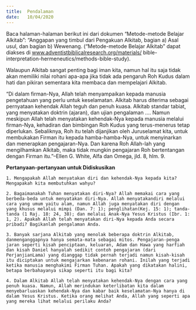 ```yaml
---
title:  Pendalaman
date:   10/04/2020
---
```


Baca halaman-halaman berikut ini dari dokumen “Metode-metode Belajar Alkitab”: “Anggapan yang timbul dari Pengakuan Alkitab, bagian a) Asal usul, dan bagian b) Wewenang. (“Metode-metode Belajar Alkitab” dapat diakses di www.adventistbiblicalresearch.org/materials/ bible-interpretation-hermeneutics/methods-bible-study). 

Walaupun Alkitab sangat penting bagi iman kita, namun hal itu saja tidak akan memiliki nilai rohani apa-apa jika tidak ada pengaruh Roh Kudus dalam hati dan pikiran sementara kita membaca dan mempelajari Alkitab.

“Di dalam firman-Nya, Allah telah menyampaikan kepada manusia pengetahuan yang perlu untuk keselamatan. Alkitab harus diterima sebagai pernyataan kehendak Allah teguh dan penuh kuasa. Alkitab standar tabiat, yang menyatakan doktrin (ajaran), dan ujian pengalaman .... Namun meskipun Allah telah menyatakan kehendak-Nya kepada manusia melalui firman-Nya, kehadiran dan bimbingan Roh Kudus yang terus-menerus tetap diperlukan. Sebaliknya, Roh itu telah dijanjikan oleh Juruselamat kita, untuk membukakan Firman itu kepada hamba-hamba-Nya, untuk menyinarkan dan menerapkan pengajaran-Nya. Dan karena Roh Allah-lah yang mengilhamkan Alkitab, maka tidak mungkin pengajaran Roh bertentangan dengan Firman itu.”–Ellen G. White, Alfa dan Omega, jld. 8, hlm. 9. 

**Pertanyaan-pertanyaan untuk Didiskusikan** 

`1. Mengapakah Allah menyatakan diri dan kehendak-Nya kepada kita? Mengapakah kita membutuhkan wahyu?` 

`2. Bagaimanakah Tuhan menyatakan diri-Nya? Allah memakai cara yang berbeda-beda untuk menyatakan diri-Nya. Allah menyatakandiri melalui cara yang umum yaitu alam, namun Allah juga menyatakan diri dengan yang khusus melalui mimpi (Dan. 7: 1); penglihatan(Kej. 15: 1); tanda-tanda (1 Raj. 18: 24, 38); dan melalui Anak-Nya Yesus Kristus (Ibr. 1: 1, 2). Apakah Allah telah menyatakan diri-Nya kepada Anda secara pribadi? Bagikanlah pengalaman Anda.` 

`3. Banyak sarjana Alkitab yang menolak beberapa doktrin Alkitab, danmenganggapnya hanya semata-mata sebagai mitos. Pengajaran-penga jaran seperti kisah penciptaan, keluaran, Adam dan Hawa yang harfiah dan kisah Daniel hanyalah sedikit contoh pengajaran (dari PerjanjianLama) yang dianggap tidak pernah terjadi namun kisah-kisah itu diciptakan untuk mengajarkan kebenaran rohani. Inilah yang terjadi ketika manusia menghakimi Firman Tuhan. Apakah yang dikatakan halini, betapa berbahayanya sikap seperti itu bagi kita?` 

`4. Dalam Alkitab Allah telah menyatakan kehendak-Nya dengan cara yang penuh kuasa. Namun, Allah merindukan keterlibatan kita dalam menyebarluaskan kehendak-Nya dan kabar baik keselamatan-Nya hanya di dalam Yesus Kristus. Ketika orang melihat Anda, Allah yang seperti apa yang mereka lihat melalui perilaku Anda?`